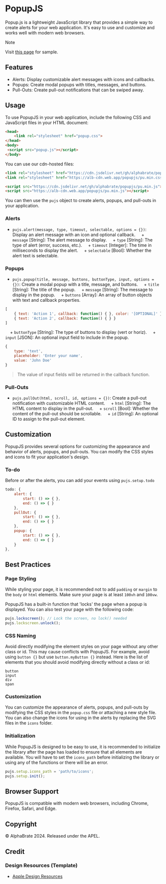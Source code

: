 # PopupJS

Popup.js is a lightweight JavaScript library that provides a simple way to create alerts for your web application. It's easy to use and customize and works well with modern web browsers.

> [!NOTE]
> Visit [this page](https://alphabrate.github.io/popupjs/code/showcase/) for sample.

## Features

* Alerts: Display customizable alert messages with icons and callbacks.
* Popups: Create modal popups with titles, messages, and buttons.
* Pull-Outs: Create pull-out notifications that can be swiped away.

## Usage

To use PopupJS in your web application, include the following CSS and JavaScript files in your HTML document:

```html
<head>
    <link rel="stylesheet" href="popup.css">
</head>
<body>
 <script src="popup.js"></script>
</body>
```

You can use our cdn-hosted files:

```html
<link rel="stylesheet" href="https://cdn.jsdelivr.net/gh/alphabrate/popupjs/pu.min.css">
<link rel="stylesheet" href="https://alb-cdn.web.app/popupjs/pu.min.css">

<script src="https://cdn.jsdelivr.net/gh/alphabrate/popupjs/pu.min.js"></script>
<script src="https://alb-cdn.web.app/popupjs/pu.min.js"></script>
```

You can then use the `pujs` object to create alerts, popups, and pull-outs in your application.

### Alerts

* `pujs.alert(message, type, timeout, selectable, options = {})`: Display an alert message with an icon and optional callback.
    + `message` [String]: The alert message to display.
    + `type` [String]: The type of alert (error, success, etc.).
    + `timeout` [Integer]: The time in milliseconds to display the alert.
    + `selectable` [Bool]: Whether the alert text is selectable.

### Popups

* `pujs.popup(title, message, buttons, buttonType, input, options = {})`: Create a modal popup with a title, message, and buttons.
    + `title` [String]: The title of the popup.
    + `message` [String]: The message to display in the popup.
    + `buttons` [Array]: An array of button objects with text and callback properties.
  
```js
[
    { text: 'Action 1', callback: function() { }, color: '[OPTIONAL]' },
    { text: 'Action 2', callback: function() { } }
]
```

    + `buttonType` [String]: The type of buttons to display (vert or horiz).
    + `input` [JSON]: An optional input field to include in the popup.

```js
{
    type: 'text',
    placeholder: 'Enter your name',
    value: 'John Doe'
}
```

> The value of input fields will be returned in the callback function.

### Pull-Outs

* `pujs.pullOut(html, scroll, id, options = {})`: Create a pull-out notification with customizable HTML content.
    + `html` [String]: The HTML content to display in the pull-out.
    + `scroll` [Bool]: Whether the content of the pull-out should be scrollable.
    + `id` [String]: An optional ID to assign to the pull-out element.

## Customization

PopupJS provides several options for customizing the appearance and behavior of alerts, popups, and pull-outs. You can modify the CSS styles and icons to fit your application's design.

### To-do

Before or after the alerts, you can add your events using `pujs.setup.todo`

```js
todo: {
    alert: {
        start: () => { },
        end: () => { }
    },
    pullOut: {
        start: () => { },
        end: () => { }
    },
    popup: {
        start: () => { },
        end: () => { }
    }
},
```

## Best Practices

### Page Styling

While styling your page, it is recommended not to add `padding` or `margin` to the `body` or `html` elements. Make sure your page is at least `100vh` and `100vw`.

PopupJS has a built-in function that 'locks' the page when a popup is displayed. You can also test your page with the following code:

```js
pujs.lockscreen(); // Lock the screen, no lock() needed
pujs.lockscreen.unlock();
```

### CSS Naming

Avoid directly modifying the element styles on your page without any other class or id. This may cause conflicts with PopupJS.
For example, avoid using `button {}` but use `button.myButton {}` instead. Here is the list of elements that you should avoid modifying directly without a class or id:

```
button
input
div
span
```

### Customization

You can customize the appearance of alerts, popups, and pull-outs by modifying the CSS styles in the `popup.css` file or attaching a new style file. You can also change the icons for using in the alerts by replacing the SVG files in the `icons` folder.

### Initialization

While PopupJS is designed to be easy to use, it is recommended to initialize the library after the page has loaded to ensure that all elements are available. You will have to set the `icons_path` before initializing the library or using any of the functions or there will be an error.

```js
pujs.setup.icons_path = 'path/to/icons';
pujs.setup.init();
```

## Browser Support

PopupJS is compatible with modern web browsers, including Chrome, Firefox, Safari, and Edge.

## Copyright

© AlphaBrate 2024. Released under the APEL.

## Credit

### Design Resources (Template)

* [Apple Design Resources](https://developer.apple.com/design/resources/)
